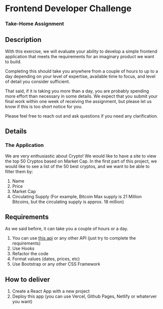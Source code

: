 # Frontend Developer Challenge

### Take-Home Assignment

## Description

With this exercise, we will evaluate your ability to develop a simple frontend application that meets the requirements for an imaginary product we want to build.

Completing this should take you anywhere from a couple of hours to up to a day depending on your level of expertise, available time to focus, and level of detail you consider sufficient.

That said, if it is taking you more than a day, you are probably spending more effort than necessary in some details.
We expect that you submit your final work within one week of receiving the assignment, but please let us know if this is too short notice for you.

Please feel free to reach out and ask questions if you need any clarification.

## Details

### The Application

We are very enthusiastic about Crypto! We would like to have a site to view the top 50 Cryptos based on Market Cap. In the first part of this project, we would like to see a list of the 50 best cryptos, and we want to be able to filter them by:

1. Name
2. Price
3. Market Cap
4. Circulating Supply (For example, Bitcoin Max supply is 21 Million Bitcoins, but the circulating supply is approx. 18 million)

## Requirements

As we said before, it can take you a couple of hours or a day.

1. You can use [this api](https://min-api.cryptocompare.com/) or any other API (just try to complete the requirements)
2. Use Hooks
3. Refactor the code
4. Format values (dates, prices, etc)
5. Use Bootstrap or any other CSS Framework

## How to deliver

1. Create a React App with a new project
2. Deploy this app (you can use Vercel, Github Pages, Netlify or whaterver you want)
